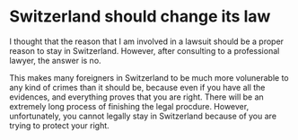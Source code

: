 # Switzerland should change its law

I thought that the reason that I am involved in a lawsuit should be a proper reason to stay in Switzerland. However, after consulting to a professional lawyer, the answer is no. 

This makes many foreigners in Switzerland to be much more volunerable to any kind of crimes than it should be, because even if you have all the evidences, and everything proves that you are right. There will be an extremely long process of finishing the legal procdure. However, unfortunately, you cannot legally stay in Switzerland because of you are trying to protect your right.
